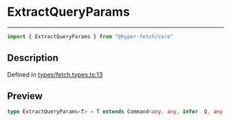 

# ExtractQueryParams

<div class="api-docs__separator" data-reactroot="">

---

</div><div class="api-docs__import" data-reactroot="">

```ts
import { ExtractQueryParams } from "@hyper-fetch/core"
```

</div><div class="api-docs__section">

## Description

</div><div class="api-docs__description"><span class="api-docs__do-not-parse">



</span></div><p class="api-docs__definition">

Defined in [types/fetch.types.ts:13](https://github.com/BetterTyped/hyper-fetch/blob/4197368e/packages/core/src/types/fetch.types.ts#L13)

</p><div class="api-docs__section">

## Preview

</div><div class="api-docs__preview type single">

```ts
type ExtractQueryParams<T> = T extends Command<any, any, infer  Q, any, any, any, any, any, any, any> ? Q : never;
```

</div>